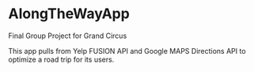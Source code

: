 # AlongTheWayApp
Final Group Project for Grand Circus


This app pulls from Yelp FUSION API and Google MAPS Directions API to optimize a road trip for its users.
